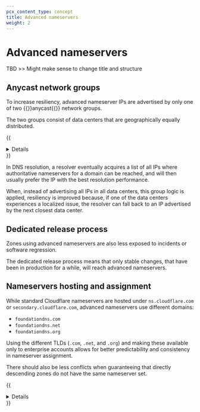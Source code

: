 ```yaml
---
pcx_content_type: concept
title: Advanced nameservers
weight: 2
---
```


# Advanced nameservers

TBD >> Might make sense to change title and structure

## Anycast network groups

To increase resiliency, advanced nameserver IPs are advertised by only one of two {{<glossary-tooltip term_id="anycast">}}anycast{{</glossary-tooltip>}} network groups.

The two groups consist of data centers that are geographically equally distributed.

{{<details header="United Kingdom example">}}

{{<table-wrap>}}
| Advanced nameservers     | IPs      | Group   | Data centers |
|--------------------------|--------- |---------|------------------------------------|
| blue.foundationdns.com   | `<IPv4>`<br />`<IPv6>` | A | London and Edinburgh |
| blue.foundationdns.net   | `<IPv4>`<br />`<IPv6>` | B | Manchester           |
| blue.foundationdns.org   | `<IPv4>`<br />`<IPv6>` | A | London and Edinburgh |
{{</table-wrap>}}

{{</details>}}

In DNS resolution, a resolver eventually acquires a list of all IPs where authoritative nameservers for a domain can be reached, and will then usually prefer the IP with the best resolution performance.

When, instead of advertising all IPs in all data centers, this group logic is applied, resiliency is improved because, if one of the data centers experiences a localized issue, the resolver can fall back to an IP advertised by the next closest data center.

## Dedicated release process

Zones using advanced nameservers are also less exposed to incidents or software regression.

The dedicated release process means that only stable changes, that have been in production for a while, will reach advanced nameservers.

## Nameservers hosting and assignment

While standard Cloudflare nameservers are hosted under `ns.cloudflare.com` or `secondary.cloudflare.com`, advanced nameservers use different domains:

- `foundationdns.com`
- `foundationdns.net`
- `foundationdns.org`

Using the different TLDs (`.com`, `.net`, and `.org`) and making these available only to enterprise accounts allows for better predictability and consistency in nameserver assignment.

There should also be less conflicts when guaranteeing that directly descending zones do not have the same nameserver set.

{{<details header="Descending zones example">}}

Consider the domain `example.com`, and subdomains `abc.example.com` and `123.example.com`:

- `abc.example.com` and `123.example.com` directly descend from `example.com` and cannot have the same nameservers as `example.com`.
- `abc.example.com` and `123.example.com` are sibling domains and can have the same nameservers.
- `new.abc.example.com` directly descends from both `abc.example.com` and `example.com`, and cannot have the same nameservers as them, but can have the same nameservers as `123.example.com`.

{{</details>}}